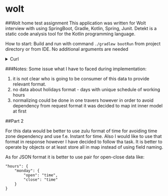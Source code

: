 # wolt
##Wolt home test assignment
This application was written for Wolt interview with using SpringBoot, Gradle, Kotlin, Spring, Junit.
Detekt is a static code analysis tool for the Kotlin programming language.

How to start:
Build and run with command ```./gradlew bootRun``` from project directory or from IDE. No additional arguments are needed
<details><summary>Curl</summary>
<p>

```curl
curl --location --request POST 'localhost:8080/opening-hours' \
--header 'Content-Type: application/json' \
--data-raw '{
"monday" : [],
"tuesday" : [
{
"type" : "open",
"value" : -1 },
{
"type" : "close",
"value" : 64800 }
],
"wednesday" : [], "thursday" : [
{
"type" : "open",
"value" : 37800 },
{
"type" : "close",
"value" : 64800 }
],
"friday" : [
{
"type" : "open",
"value" : 36000 }
],
"saturday" : [
{
"type" : "close",
"value" : 3600 },
{
"type" : "open",
"value" : 36000 }
],
"sunday" : [
{
"type" : "close",
"value" : 3600 },
{
"type" : "open",
"value" : 43200 },
{
"type" : "close",
"value" : 75600 }
] }'
```

</p>
</details>

###Notes:
Some issue what I have to faced during implementation:
1. it is not clear who is going to be consumer of this data to provide relevant format.
2. no data about holidays format - days with unique schedule of working hours
3. normalizing could be done in one travers however in order to avoid dependency from request format it was decided to map int inner model at first

##Part 2

For this data would be better to use zulu format of time for avoiding time zone dependency and use f.e. Instant for time. Also I would like to use that format in response however I have decided to follow tha task.
It is better to operate by objects or at least store all in map instead of using field naming.

As for JSON format it is better to use pair for open-close data like:
```
"hours": {
    "monday": {
        "open": "time",
        "close": "time"
    }
}
```